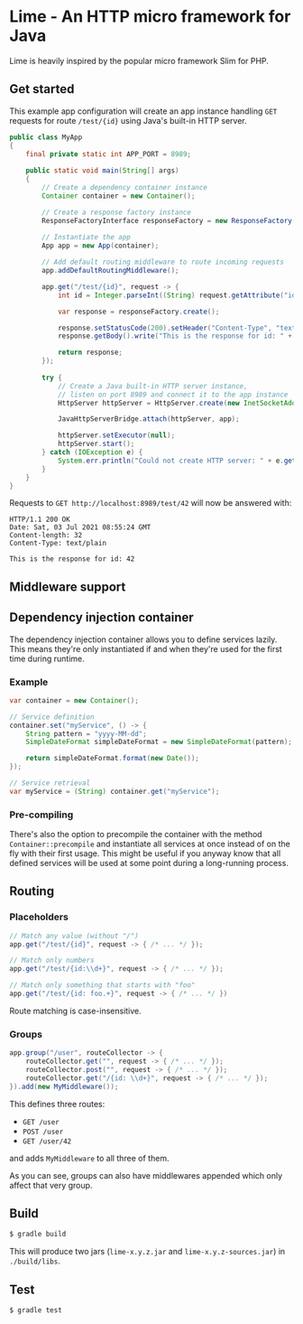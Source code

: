 # Lime - An HTTP micro framework for Java

Lime is heavily inspired by the popular micro framework Slim for PHP.

## Get started

This example app configuration will create an app instance handling `GET` requests for route `/test/{id}` using Java's 
built-in HTTP server.

```java
public class MyApp
{
    final private static int APP_PORT = 8989;
    
    public static void main(String[] args)
    {
        // Create a dependency container instance
        Container container = new Container();

        // Create a response factory instance
        ResponseFactoryInterface responseFactory = new ResponseFactory();
        
        // Instantiate the app
        App app = new App(container);

        // Add default routing middleware to route incoming requests
        app.addDefaultRoutingMiddleware();

        app.get("/test/{id}", request -> {
            int id = Integer.parseInt((String) request.getAttribute("id"));

            var response = responseFactory.create();

            response.setStatusCode(200).setHeader("Content-Type", "text/plain");
            response.getBody().write("This is the response for id: " + id);

            return response;
        });
        
        try {
            // Create a Java built-in HTTP server instance,
            // listen on port 8989 and connect it to the app instance
            HttpServer httpServer = HttpServer.create(new InetSocketAddress(MyApp.APP_PORT), 0);

            JavaHttpServerBridge.attach(httpServer, app);

            httpServer.setExecutor(null);
            httpServer.start();
        } catch (IOException e) {
            System.err.println("Could not create HTTP server: " + e.getMessage());
        }
    }
}
```

Requests to `GET http://localhost:8989/test/42` will now be answered with:

```
HTTP/1.1 200 OK
Date: Sat, 03 Jul 2021 08:55:24 GMT
Content-length: 32
Content-Type: text/plain

This is the response for id: 42
```

## Middleware support

## Dependency injection container

The dependency injection container allows you to define services lazily. This means they're only instantiated if and 
when they're used for the first time during runtime.

### Example
```java
var container = new Container();

// Service definition
container.set("myService", () -> {
    String pattern = "yyyy-MM-dd";
    SimpleDateFormat simpleDateFormat = new SimpleDateFormat(pattern);

    return simpleDateFormat.format(new Date());
});

// Service retrieval
var myService = (String) container.get("myService");
```

### Pre-compiling
There's also the option to precompile the container with the method `Container::precompile` and instantiate all services
at once instead of on the fly with their first usage. This might be useful if you anyway know that all defined services 
will be used at some point during a long-running process.

## Routing
### Placeholders
```java
// Match any value (without "/")
app.get("/test/{id}", request -> { /* ... */ });

// Match only numbers
app.get("/test/{id:\\d+}", request -> { /* ... */ });

// Match only something that starts with "foo"
app.get("/test/{id: foo.+}", request -> { /* ... */ })
```

Route matching is case-insensitive.

### Groups
```java
app.group("/user", routeCollector -> {
    routeCollector.get("", request -> { /* ... */ });
    routeCollector.post("", request -> { /* ... */ });
    routeCollector.get("/{id: \\d+}", request -> { /* ... */ });
}).add(new MyMiddleware());
```

This defines three routes:

* `GET /user`
* `POST /user`
* `GET /user/42`

and adds `MyMiddleware` to all three of them.

As you can see, groups can also have middlewares appended which only affect that very group.

## Build
```bash
$ gradle build
```

This will produce two jars (`lime-x.y.z.jar` and `lime-x.y.z-sources.jar`) in `./build/libs`.

## Test
```bash
$ gradle test
```
